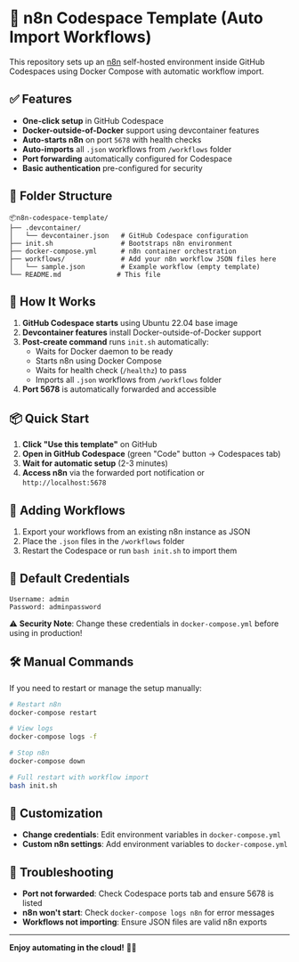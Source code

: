 # 🚀 n8n Codespace Template (Auto Import Workflows)

This repository sets up an [n8n](https://n8n.io) self-hosted environment inside GitHub Codespaces using Docker Compose with automatic workflow import.

## ✅ Features
- **One-click setup** in GitHub Codespace
- **Docker-outside-of-Docker** support using devcontainer features  
- **Auto-starts n8n** on port `5678` with health checks
- **Auto-imports** all `.json` workflows from `/workflows` folder
- **Port forwarding** automatically configured for Codespace
- **Basic authentication** pre-configured for security

## 📁 Folder Structure
```
📦n8n-codespace-template/
├── .devcontainer/
│   └── devcontainer.json   # GitHub Codespace configuration
├── init.sh                 # Bootstraps n8n environment
├── docker-compose.yml      # n8n container orchestration
├── workflows/              # Add your n8n workflow JSON files here
│   └── sample.json         # Example workflow (empty template)
└── README.md              # This file
```

## 🧠 How It Works
1. **GitHub Codespace starts** using Ubuntu 22.04 base image
2. **Devcontainer features** install Docker-outside-of-Docker support
3. **Post-create command** runs `init.sh` automatically:
   - Waits for Docker daemon to be ready
   - Starts n8n using Docker Compose
   - Waits for health check (`/healthz`) to pass
   - Imports all `.json` workflows from `/workflows` folder
4. **Port 5678** is automatically forwarded and accessible

## 📦 Quick Start
1. **Click "Use this template"** on GitHub
2. **Open in GitHub Codespace** (green "Code" button → Codespaces tab)
3. **Wait for automatic setup** (2-3 minutes)
4. **Access n8n** via the forwarded port notification or `http://localhost:5678`

## 📝 Adding Workflows
1. Export your workflows from an existing n8n instance as JSON
2. Place the `.json` files in the `/workflows` folder
3. Restart the Codespace or run `bash init.sh` to import them

## 🔐 Default Credentials
```
Username: admin
Password: adminpassword
```

⚠️ **Security Note**: Change these credentials in `docker-compose.yml` before using in production!

## 🛠 Manual Commands
If you need to restart or manage the setup manually:

```bash
# Restart n8n
docker-compose restart

# View logs
docker-compose logs -f

# Stop n8n
docker-compose down

# Full restart with workflow import
bash init.sh
```

## 🔧 Customization
- **Change credentials**: Edit environment variables in `docker-compose.yml`
- **Custom n8n settings**: Add environment variables to `docker-compose.yml`

## 🐛 Troubleshooting
- **Port not forwarded**: Check Codespace ports tab and ensure 5678 is listed
- **n8n won't start**: Check `docker-compose logs n8n` for error messages
- **Workflows not importing**: Ensure JSON files are valid n8n exports

---

**Enjoy automating in the cloud!** 🎯✨
